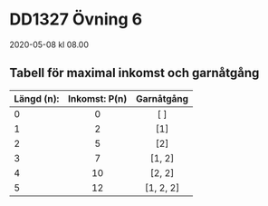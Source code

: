 # DD1327 Övning 6 
2020-05-08 kl 08.00
## Tabell för maximal inkomst och garnåtgång
| Längd (n):   | Inkomst: P(n)  | Garnåtgång     |
| ------------- |:-------------:|:-------------: |
| 0             | 0             |     [ ]        |
| 1             | 2             |     [1]        |
| 2             | 5             |     [2]        |
| 3             | 7             |     [1, 2]     |
| 4             | 10            |     [2, 2]     |
| 5             | 12            |     [1, 2, 2]  |
